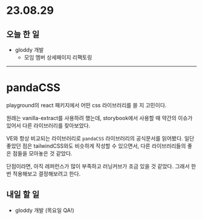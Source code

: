 # 23.08.29

## 오늘 한 일

- gloddy 개발
  - 모임 멤버 상세페이지 리팩토링

---

# pandaCSS

playground의 react 패키지에서 어떤 css 라이브러리를 쓸 지 고민이다.

원래는 vanilla-extract를 사용하려 했는데, storybook에서 사용할 때 약간의 이슈가 있어서 다른 라이브러리를 찾아보았다.

VE와 항상 비교되는 라이브러리로 `pandaCSS` 라이브러리의 공식문서를 읽어봤다. 일단 좋았던 점은 tailwindCSS와도 비슷하게 작성할 수 있으면서, 다른 라이브러리들의 좋은 점들을 모아놓은 것 같았다.

단점이라면, 아직 레퍼런스가 많이 부족하고 러닝커브가 조금 있을 것 같았다. 그래서 한번 적용해보고 결정해보려고 한다.

## 내일 할 일

- gloddy 개발 (목요일 QA!)
